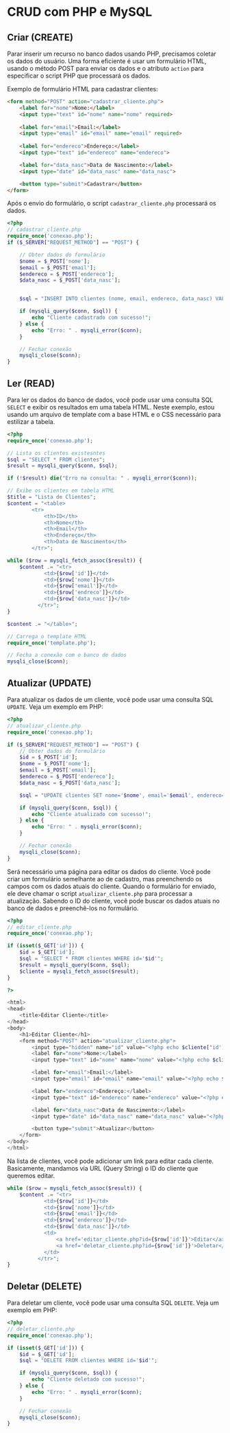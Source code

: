 # CRUD com PHP e MySQL

## Criar (CREATE)

Parar inserir um recurso no banco dados usando PHP, precisamos coletar os dados do usuário. Uma forma eficiente é usar um formulário HTML, usando o método POST para enviar os dados e o atributo `action` para especificar o script PHP que processará os dados.

Exemplo de formulário HTML para cadastrar clientes:

```html
<form method="POST" action="cadastrar_cliente.php">
    <label for="nome">Nome:</label>
    <input type="text" id="nome" name="nome" required>
    
    <label for="email">Email:</label>
    <input type="email" id="email" name="email" required>
    
    <label for="endereco">Endereço:</label>
    <input type="text" id="endereco" name="endereco">

    <label for="data_nasc">Data de Nascimento:</label>
    <input type="date" id="data_nasc" name="data_nasc">

    <button type="submit">Cadastrar</button>
</form>
```
Após o envio do formulário, o script `cadastrar_cliente.php` processará os dados. 

```php
<?php
// cadastrar_cliente.php
require_once('conexao.php');
if ($_SERVER["REQUEST_METHOD"] == "POST") {

    // Obter dados do formulário
    $nome = $_POST['nome'];
    $email = $_POST['email'];
    $endereco = $_POST['endereco'];
    $data_nasc = $_POST['data_nasc'];


    $sql = "INSERT INTO clientes (nome, email, endereco, data_nasc) VALUES ('$nome', '$email', '$endereco', '$data_nasc')";

    if (mysqli_query($conn, $sql)) {
        echo "Cliente cadastrado com sucesso!";
    } else {
        echo "Erro: " . mysqli_error($conn);
    }

    // Fechar conexão
    mysqli_close($conn);
}

```

## Ler (READ)

Para ler os dados do banco de dados, você pode usar uma consulta SQL `SELECT` e exibir os resultados em uma tabela HTML. Neste exemplo, estou usando um arquivo de template com a base HTML e o CSS necessário para estilizar a tabela.

```php
<?php
require_once('conexao.php');

// Lista os clientes existesntes
$sql = "SELECT * FROM clientes";
$result = mysqli_query($conn, $sql);

if (!$result) die("Erro na consulta: " . mysqli_error($conn));

// Exibe os clientes em tabela HTML
$title = "Lista de Clientes";
$content = "<table>
        <tr>
            <th>ID</th>
            <th>Nome</th>
            <th>Email</th>
            <th>Endereço</th>
            <th>Data de Nascimento</th>
        </tr>";

while ($row = mysqli_fetch_assoc($result)) {
    $content .= "<tr>
            <td>{$row['id']}</td>
            <td>{$row['nome']}</td>
            <td>{$row['email']}</td>
            <td>{$row['endreco']}</td>
            <td>{$row['data_nasc']}</td>
          </tr>";
}

$content .= "</table>";

// Carrega o template HTML
require_once('template.php');

// Fecha a conexão com o banco de dados
mysqli_close($conn);
```

## Atualizar (UPDATE)

Para atualizar os dados de um cliente, você pode usar uma consulta SQL `UPDATE`. Veja um exemplo em PHP:

```php
<?php
// atualizar_cliente.php
require_once('conexao.php');

if ($_SERVER["REQUEST_METHOD"] == "POST") {
    // Obter dados do formulário
    $id = $_POST['id'];
    $nome = $_POST['nome'];
    $email = $_POST['email'];
    $endereco = $_POST['endereco'];
    $data_nasc = $_POST['data_nasc'];

    $sql = "UPDATE clientes SET nome='$nome', email='$email', endereco='$endereco', data_nasc='$data_nasc' WHERE id='$id'";

    if (mysqli_query($conn, $sql)) {
        echo "Cliente atualizado com sucesso!";
    } else {
        echo "Erro: " . mysqli_error($conn);
    }

    // Fechar conexão
    mysqli_close($conn);
}
```

Será necessário uma página para editar os dados do cliente. Você pode criar um formulário semelhante ao de cadastro, mas preenchendo os campos com os dados atuais do cliente. Quando o formulário for enviado, ele deve chamar o script `atualizar_cliente.php` para processar a atualização. Sabendo o ID do cliente, você pode buscar os dados atuais no banco de dados e preenchê-los no formulário.

```php
<?php
// editar_cliente.php
require_once('conexao.php');

if (isset($_GET['id'])) {
    $id = $_GET['id'];
    $sql = "SELECT * FROM clientes WHERE id='$id'";
    $result = mysqli_query($conn, $sql);
    $cliente = mysqli_fetch_assoc($result);
}

?>

<html>
<head>
    <title>Editar Cliente</title>
</head>
<body>
    <h1>Editar Cliente</h1>
    <form method="POST" action="atualizar_cliente.php">
        <input type="hidden" name="id" value="<?php echo $cliente['id']; ?>">
        <label for="nome">Nome:</label>
        <input type="text" id="nome" name="nome" value="<?php echo $cliente['nome']; ?>" required>

        <label for="email">Email:</label>
        <input type="email" id="email" name="email" value="<?php echo $cliente['email']; ?>" required>

        <label for="endereco">Endereço:</label>
        <input type="text" id="endereco" name="endereco" value="<?php echo $cliente['endereco']; ?>">

        <label for="data_nasc">Data de Nascimento:</label>
        <input type="date" id="data_nasc" name="data_nasc" value="<?php echo $cliente['data_nasc']; ?>">

        <button type="submit">Atualizar</button>
    </form>
</body>
</html>
```

Na lista de clientes, você pode adicionar um link para editar cada cliente. Basicamente, mandamos via URL (Query String) o ID do cliente que queremos editar.

```php
while ($row = mysqli_fetch_assoc($result)) {
    $content .= "<tr>
            <td>{$row['id']}</td>
            <td>{$row['nome']}</td>
            <td>{$row['email']}</td>
            <td>{$row['endereco']}</td>
            <td>{$row['data_nasc']}</td>
            <td>
                <a href='editar_cliente.php?id={$row['id']}'>Editar</a>
                <a href='deletar_cliente.php?id={$row['id']}'>Deletar</a>
            </td>
          </tr>";
}
```

## Deletar (DELETE)

Para deletar um cliente, você pode usar uma consulta SQL `DELETE`. Veja um exemplo em PHP:

```php
<?php
// deletar_cliente.php
require_once('conexao.php');

if (isset($_GET['id'])) {
    $id = $_GET['id'];
    $sql = "DELETE FROM clientes WHERE id='$id'";

    if (mysqli_query($conn, $sql)) {
        echo "Cliente deletado com sucesso!";
    } else {
        echo "Erro: " . mysqli_error($conn);
    }

    // Fechar conexão
    mysqli_close($conn);
}
```